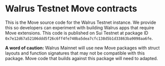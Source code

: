 # Walrus Testnet Move contracts
 <!-- TODO Update latest package ID -->

This is the Move source code for the Walrus Testnet instance. We provide this so developers can
experiment with building Walrus apps that require Move extensions. This code is published on Sui
Testnet at package ID `0x7e12d67a52106ddd5f26c6ff4fe740ba5dea7cfc138d5b1d33863ba9098aa6fe`.

**A word of caution:** Walrus Mainnet will use new Move packages with struct layouts and function
signatures that may not be compatible with this package. Move code that builds against this package
will need to adapted.
